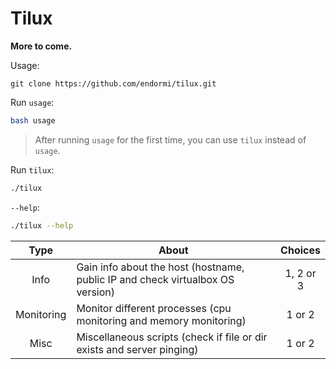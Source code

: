# Tilux

**More to come.**

Usage:

```
git clone https://github.com/endormi/tilux.git
```

Run `usage`:

```bash
bash usage
```

> After running `usage` for the first time, you can use `tilux` instead of `usage`.

Run `tilux`:

```bash
./tilux
```

`--help`:

```bash
./tilux --help
```

Type | About | Choices
:------:|-----------|:------:
Info | Gain info about the host (hostname, public IP and check virtualbox OS version) | 1, 2 or 3
Monitoring | Monitor different processes (cpu monitoring and memory monitoring) | 1 or 2
Misc | Miscellaneous scripts (check if file or dir exists and server pinging) | 1 or 2
